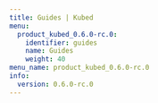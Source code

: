 ```yaml
---
title: Guides | Kubed
menu:
  product_kubed_0.6.0-rc.0:
    identifier: guides
    name: Guides
    weight: 40
menu_name: product_kubed_0.6.0-rc.0
info:
  version: 0.6.0-rc.0
---
```



